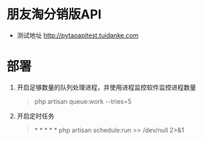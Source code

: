 # 朋友淘分销版API


* 测试地址 http://pytaoapitest.tuidanke.com


# 部署
1. 开启足够数量的队列处理进程，并使用进程监控软件监控进程数量
    > php artisan queue:work --tries=5
2. 开启定时任务
    > \* \* \* \* \* php artisan schedule:run >> /dev/null 2>&1
